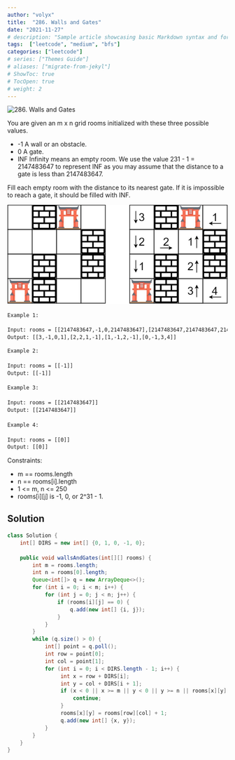 ```yaml
---
author: "volyx"
title:  "286. Walls and Gates"
date: "2021-11-27"
# description: "Sample article showcasing basic Markdown syntax and formatting for HTML elements."
tags:  ["leetcode", "medium", "bfs"]
categories: ["leetcode"]
# series: ["Themes Guide"]
# aliases: ["migrate-from-jekyl"]
# ShowToc: true
# TocOpen: true
# weight: 2
---
```


![286. Walls and Gates](https://leetcode.com/problems/walls-and-gates/)

You are given an m x n grid rooms initialized with these three possible values.

- -1 A wall or an obstacle.
- 0 A gate.
- INF Infinity means an empty room. We use the value 231 - 1 = 2147483647 to represent INF as you may assume that the distance to a gate is less than 2147483647.

Fill each empty room with the distance to its nearest gate. If it is impossible to reach a gate, it should be filled with INF.

![ex1](/images/2021-11-27-walls-and-gates.jpg)

```txt
Example 1:

Input: rooms = [[2147483647,-1,0,2147483647],[2147483647,2147483647,2147483647,-1],[2147483647,-1,2147483647,-1],[0,-1,2147483647,2147483647]]
Output: [[3,-1,0,1],[2,2,1,-1],[1,-1,2,-1],[0,-1,3,4]]
```

```txt
Example 2:

Input: rooms = [[-1]]
Output: [[-1]]

Example 3:

Input: rooms = [[2147483647]]
Output: [[2147483647]]

Example 4:

Input: rooms = [[0]]
Output: [[0]]
```

Constraints:

- m == rooms.length
- n == rooms[i].length
- 1 <= m, n <= 250
- rooms[i][j] is -1, 0, or 2^31 - 1.

## Solution

```java
class Solution {
    int[] DIRS = new int[] {0, 1, 0, -1, 0};
    
    public void wallsAndGates(int[][] rooms) {
        int m = rooms.length;
        int n = rooms[0].length;
        Queue<int[]> q = new ArrayDeque<>();
        for (int i = 0; i < m; i++) {
            for (int j = 0; j < n; j++) {
                if (rooms[i][j] == 0) {
                    q.add(new int[] {i, j});
                }
            }
        }
        while (q.size() > 0) {
            int[] point = q.poll();
            int row = point[0];
            int col = point[1];
            for (int i = 0; i < DIRS.length - 1; i++) {
                 int x = row + DIRS[i];
                 int y = col + DIRS[i + 1];
                 if (x < 0 || x >= m || y < 0 || y >= n || rooms[x][y] != Integer.MAX_VALUE) {
                     continue;
                 }
                 rooms[x][y] = rooms[row][col] + 1;
                 q.add(new int[] {x, y});
            }
        }
    }
}
```
